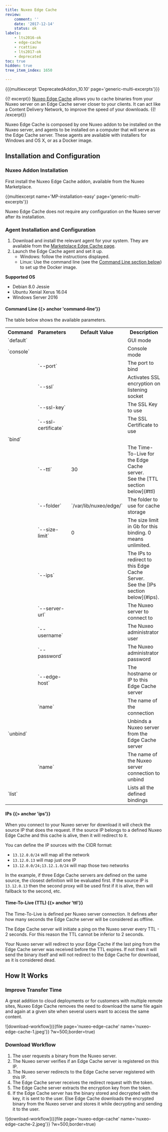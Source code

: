 ```yaml
---
title: Nuxeo Edge Cache
review:
    comment: ''
    date: '2017-12-14'
    status: ok
labels:
    - lts2016-ok
    - edge-cache
    - rcattiau
    - lts2017-ok
    - deprecated
toc: true
hidden: true
tree_item_index: 1650

---
```

{{{multiexcerpt 'DeprecatedAddon_10.10' page='generic-multi-excerpts'}}}

{{! excerpt}}
[Nuxeo Edge Cache](https://connect.nuxeo.com/nuxeo/site/marketplace/package/nuxeo-edge-cache) allows you to cache binaries from your Nuxeo server on an Edge Cache server closer to your clients. It can act like a Content Delivery Network, to improve the speed of your downloads.
{{! /excerpt}}

Nuxeo Edge Cache is composed by one Nuxeo addon to be installed on the Nuxeo server, and agents to be installed on a computer that will serve as the Edge Cache server. These agents are available with installers for Windows and OS X, or as a Docker image.

## Installation and Configuration

### Nuxeo Addon Installation

First install the Nuxeo Edge Cache addon, available from the Nuxeo Marketplace.

{{multiexcerpt name='MP-installation-easy' page='generic-multi-excerpts'}}

Nuxeo Edge Cache does not require any configuration on the Nuxeo server after its installation.

### Agent Installation and Configuration

1. Download and install the relevant agent for your system. They are available from the [Marketplace Edge Cache page](https://connect.nuxeo.com/nuxeo/site/marketplace/package/nuxeo-edge-cache).
2. Launch the Edge Cache agent and set it up.
    - Windows: follow the instructions displayed.
    - Linux: Use the command line (see the [Command Line section below](#command-line)) to set up the Docker image.

**Supported OS**

- Debian 8.0 Jessie
- Ubuntu Xenial Xerus 16.04
- Windows Server 2016

#### Command Line {{> anchor 'command-line'}}

The table below shows the available parameters.

<div class="table-scroll">
<table class="hover">
<tbody>
<tr>
<th colspan="1">Command</th>
<th colspan="1">Parameters</th>
<th colspan="1">Default Value</th>
<th colspan="1">Description</th>
</tr>
<tr>
<td colspan="1">`default`</td>
<td colspan="1"></td>
<td colspan="1"></td>
<td colspan="1">GUI mode</td>
</tr>
<tr>
<td colspan="1">`console`</td>
<td colspan="1"></td>
<td colspan="1"></td>
<td colspan="1">Console mode</td>
</tr>
<tr>
<td colspan="1"></td>
<td colspan="1">`--port`</td>
<td colspan="1"></td>
<td colspan="1">The port to bind</td>
</tr>
<tr>
<td colspan="1"></td>
<td colspan="1">`--ssl`</td>
<td colspan="1"></td>
<td colspan="1">Activates SSL encryption on listening socket</td>
</tr>
<tr>
<td colspan="1"></td>
<td colspan="1">`--ssl-key`</td>
<td colspan="1"></td>
<td colspan="1">The SSL Key to use</td>
</tr>
<tr>
<td colspan="1"></td>
<td colspan="1">`--ssl-certificate`</td>
<td colspan="1"></td>
<td colspan="1">The SSL Certificate to use</td>
</tr>
<tr>
<td colspan="1">`bind`</td>
<td colspan="1"></td>
<td colspan="1"></td>
<td colspan="1"></td>
</tr>
<tr>
<td colspan="1"></td>
<td colspan="1">`--ttl`</td>
<td colspan="1">30</td>
<td colspan="1">The Time-To-Live for the Edge Cache server.<br/>
See the [TTL section below](#ttl)</td>
</tr>
<tr>
<td colspan="1"></td>
<td colspan="1">`--folder`</td>
<td colspan="1">`/var/lib/nuxeo/edge/`</td>
<td colspan="1">The folder to use for cache storage</td>
</tr>
<tr>
<td colspan="1"></td>
<td colspan="1">`--size-limit`</td>
<td colspan="1">0</td>
<td colspan="1">The size limit in Gb for this binding. 0 means unlimited.</td>
</tr><tr>
<td colspan="1"></td>
<td colspan="1">`--ips`</td>
<td colspan="1"></td>
<td colspan="1">The IPs to redirect to this Edge Cache Server.<br/>
See the [IPs section below](#ips).</td>
</tr><tr>
<td colspan="1"></td>
<td colspan="1">`--server-url`</td>
<td colspan="1"></td>
<td colspan="1">The Nuxeo server to connect to</td>
</tr><tr>
<td colspan="1"></td>
<td colspan="1">`--username`</td>
<td colspan="1"></td>
<td colspan="1">The Nuxeo administrator user</td>
</tr><tr>
<td colspan="1"></td>
<td colspan="1">`--password`</td>
<td colspan="1"></td>
<td colspan="1">The Nuxeo administrator password</td>
</tr><tr>
<td colspan="1"></td>
<td colspan="1">`--edge-host`</td>
<td colspan="1"></td>
<td colspan="1">The hostname or IP to this Edge Cache server</td>
</tr>
<tr>
<td colspan="1"></td>
<td colspan="1">`name`</td>
<td colspan="1"></td>
<td colspan="1">The name of the connection</td>
</tr>
<tr>
<td colspan="1">`unbind`</td>
<td colspan="1"></td>
<td colspan="1"></td>
<td colspan="1">Unbinds a Nuxeo server from the Edge Cache server</td>
</tr>
<tr>
<td colspan="1"></td>
<td colspan="1">`name`</td>
<td colspan="1"></td>
<td colspan="1">The name of the Nuxeo server connection to unbind</td>
</tr>
<tr>
<td colspan="1">`list`</td>
<td colspan="1"></td>
<td colspan="1"></td>
<td colspan="1">Lists all the defined bindings</td>
</tr>
</tbody></table></div>


#### IPs {{> anchor 'ips'}}

When you connect to your Nuxeo server for download it will check the source IP that does the request. If the source IP belongs to a defined Nuxeo Edge Cache and this cache is alive, then it will redirect to it.

You can define the IP sources with the CIDR format:

- `13.12.0.0/24` will map all the network
- `13.12.0.13` will map just one IP
- `13.12.0.0/24;13.12.1.0/24` will map those two networks

In the example, if three Edge Cache servers are defined on the same source, the closest definition will be evaluated first. If the source IP is `13.12.0.13` then the second proxy will be used first if it is alive, then will fallback to the second, etc.

#### Time-To-Live (TTL) {{> anchor 'ttl'}}

The Time-To-Live is defined per Nuxeo server connection. It defines after how many seconds the Edge Cache server will be considered as offline.

The Edge Cache server will initiate a ping on the Nuxeo server every TTL - 2 seconds. For this reason the TTL cannot be inferior to 2 seconds.

Your Nuxeo server will redirect to your Edge Cache if the last ping from the Edge Cache server was received before the TTL expires. If not then it will send the binary itself and will not redirect to the Edge Cache for download, as it is considered dead.

## How It Works

### Improve Transfer Time

A great addition to cloud deployments or for customers with multiple remote sites, Nuxeo Edge Cache removes the need to download the same file again and again at a given site when several users want to access the same content.

![download-workflow]({{file page='nuxeo-edge-cache' name='nuxeo-edge-cache-1.jpeg'}} ?w=500,border=true)

### Download Workflow

1. The user requests a binary from the Nuxeo server.
2. The Nuxeo server verifies if an Edge Cache server is registered on this IP.
3. The Nuxeo server redirects to the Edge Cache server registered with this IP.
4. The Edge Cache server receives the redirect request with the token.
5. The Edge Cache server extracts the encryption key from the token.
6. If the Edge Cache server has the binary stored and decrypted with the key, it is sent to the user. Else Edge Cache downloads the encrypted binary from the Nuxeo server and stores it while decrypting and sending it to the user.

![download-workflow]({{file page='nuxeo-edge-cache' name='nuxeo-edge-cache-2.jpeg'}} ?w=500,border=true)
